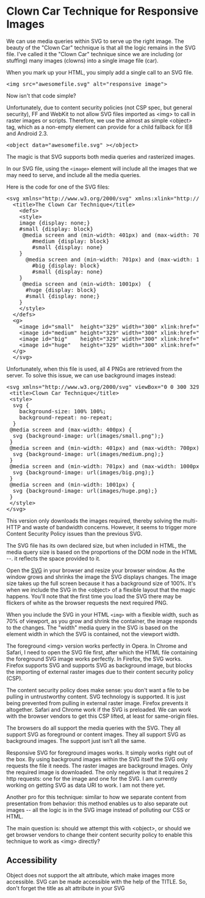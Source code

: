 <h1>Clown Car Technique for Responsive Images</h1>

<p>We can use media queries within SVG to serve up the right image. The beauty of the &quot;Clown Car&quot; technique is that all the logic remains in the SVG file. I've called it the &quot;Clown Car&quot; technique since we are including (or stuffing) many images (clowns) into a single image file (car).</p>
<p>When you mark up your HTML, you simply add a single call to an SVG file.</p>
<pre>&lt;img src=&quot;awesomefile.svg&quot; alt=&quot;responsive image&quot;&gt;</pre>
<p>Now isn't that code simple?</p>
<p>Unfortunately, due to content security policies (not CSP spec, but general security), FF and WebKit to not allow SVG files imported as &lt;img> to call in raster images or scripts. Therefore, we use the almost as simple &lt;object> tag, which as a non-empty element can provide for a child fallback for IE8 and Android 2.3.</p>
<pre>&lt;object data=&quot;awesomefile.svg&quot; &gt;&lt;/object></pre>
<p>The magic is that SVG supports both media queries and rasterized images. </p>
<p>In our SVG file, using the <code>&lt;image&gt;</code> element will include all the images that we may need to serve, and include all the media queries.</p>
<p>Here is the code for one of the SVG files:</p>
<pre>&lt;svg xmlns=&quot;http://www.w3.org/2000/svg&quot; xmlns:xlink=&quot;http://www.w3.org/1999/xlink&quot; width=&quot;300&quot; height=&quot;329&quot;&gt;
  &lt;title&gt;The Clown Car Technique&lt;/title&gt;
    &lt;defs&gt;
    &lt;style&gt;
    image {display: none;}
    #small {display: block}
     @media screen and (min-width: 401px) and (max-width: 700px) {
        #medium {display: block}
        #small {display: none}
    }
      @media screen and (min-width: 701px) and (max-width: 1000px) {
        #big {display: block}
        #small {display: none}
    }
     @media screen and (min-width: 1001px)  {
      #huge {display: block}
      #small {display: none;}
    }
    &lt;/style&gt;
  &lt;/defs&gt;
  &lt;g&gt;
    &lt;image id=&quot;small&quot;  height=&quot;329&quot; width=&quot;300&quot; xlink:href=&quot;images/small.png&quot; /&gt;
    &lt;image id=&quot;medium&quot; height=&quot;329&quot; width=&quot;300&quot; xlink:href=&quot;images/medium.png&quot; /&gt;
    &lt;image id=&quot;big&quot;    height=&quot;329&quot; width=&quot;300&quot; xlink:href=&quot;images/big.png&quot; /&gt;
    &lt;image id=&quot;huge&quot;   height=&quot;329&quot; width=&quot;300&quot; xlink:href=&quot;images/huge.png&quot; /&gt;
  &lt;/g&gt;
  &lt;/svg&gt;</pre>
<p>Unfortunately, when this file is used, all 4 PNGs are retrieved from the server. To solve this issue, we can use background images instead:</p>
<pre>
&lt;svg xmlns=&quot;http://www.w3.org/2000/svg&quot; viewBox=&quot;0 0 300 329&quot; preserveAspectRatio=&quot;xMidYMid meet&quot;&gt;
 &lt;title&gt;Clown Car Technique&lt;/title&gt;
 &lt;style&gt;
  svg {
    background-size: 100% 100%;
    background-repeat: no-repeat;
  }
 @media screen and (max-width: 400px) {
  svg {background-image: url(images/small.png&quot;);}
 }
 @media screen and (min-width: 401px) and (max-width: 700px) {
  svg {background-image: url(images/medium.png);}
 }
 @media screen and (min-width: 701px) and (max-width: 1000px) {
  svg {background-image: url(images/big.png);}
 }
 @media screen and (min-width: 1001px) {
  svg {background-image: url(images/huge.png);}
 }
 &lt;/style&gt;
&lt;/svg&gt;</pre>
<p>This version only downloads the images required, thereby solving the multi-HTTP and waste of bandwidth concerns. However, it seems to trigger more Content Security Policy issues than the previous SVG.</p>
<p>The SVG file has its own declared size, but when included in HTML, the media query size is based on the proportions of the  DOM node in the HTML --. it reflects the space provided to it.</p>
<p>Open the <a href="http://estelle.github.io/clowncar/local.svg">SVG</a> in your browser and resize your browser window.  As the window grows and shrinks the image the SVG displays changes. The image size takes up the full screen because it has a background size of 100%. It's when we include the SVG in the &lt;object> of a flexible layout that the magic happens. You'll note that the first time you load  the SVG there may be flickers of white as the browser requests the next required PNG.</p>
<p>When you include the SVG in your HTML <code>&lt;img&gt;</code> with a flexible width, such as 70% of viewport, as you grow and shrink the container, the image responds to the changes. The &quot;width&quot;  media query in the SVG is based on the element width in which the SVG is contained, not the viewport width.</p>
<p> The foreground &lt;img> version works perfectly in Opera. In Chrome and Safari, I need to open the SVG file first, after which the HTML file containing the foreground SVG image works perfectly. In Firefox, the SVG works. Firefox  supports SVG and supports SVG as background image, but blocks the importing of external raster images due to their content security policy (CSP).</p>
<p>The content security policy does make sense: you don't want a file to be pulling in untrustworthy content. SVG technology is supported. It is just being prevented from pulling in external raster image. Firefox prevents it altogether. Safari and Chrome work if the SVG is preloaded. We can work with the browser vendors to get this CSP lifted, at least for same-origin files. </p>
<p>The browsers do all support the media queries with the SVG. They all support SVG as foreground or content images. They all support SVG as background images. The support just isn't all the same.</p>
<p>Responsive SVG for foreground images works. It simply works right out of the box. By using background images within the SVG itself the SVG only requests the file it needs. The raster images are background images. Only the required image is downloaded. The only negative is that it requires 2 http requests: one for the image and one for the SVG. I am currently working on getting SVG as data URI to work. I am not there yet.</p>
<p>Another pro for this technique: similar to how we separate content from presentation from behavior: this method enables us to also separate out images -- all the logic is in the SVG image instead of polluting our CSS or HTML.</p>
<p>The main question is: should we attempt this with &lt;object&gt;, or should we get browser vendors to change their content security policy to enable this technique to work as &lt;img> directly?</p>

<h2>Accessibility</h2>
<p>Object does not support the alt attribute, which make images more accessible. SVG can be made accessible with the help of the TITLE. So, don't forget the title as alt attribute in your SVG</p>